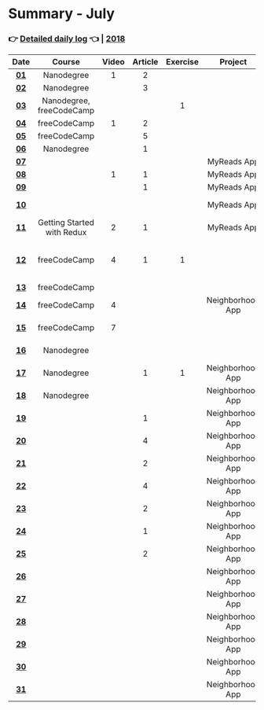 # Summary - July
### 👉 [Detailed daily log](https://github.com/jpacsai/LearningPath/blob/master/Daily-log/July/Daily-log_July.md) 👈 | [2018](https://github.com/jpacsai/LearningPath/blob/master/Daily-log/README.md)

| Date   | Course                   | Video | Article | Exercise | Project | Book       | Achievement |
| :----: | :----------------------: | :---: | :-----: | :------: | :-----: | :--------: | :---------: |
| **[01](https://github.com/jpacsai/LearningPath/blob/master/Daily-log/July/Daily-log_July.md#01-07)**                                            | Nanodegree               | 1     | 2       |          |         |            |             |
| **[02](https://github.com/jpacsai/LearningPath/blob/master/Daily-log/July/Daily-log_July.md#02-07)**                                            | Nanodegree               |       | 3       |          |         | Clean Code |             |
| **[03](https://github.com/jpacsai/LearningPath/blob/master/Daily-log/July/Daily-log_July.md#03-07)**                                            | Nanodegree, freeCodeCamp |       |         | 1        |         |            |             |
| **[04](https://github.com/jpacsai/LearningPath/blob/master/Daily-log/July/Daily-log_July.md#04-07)**                                            | freeCodeCamp             | 1     | 2       |          |         | Clean Code |             |
| **[05](https://github.com/jpacsai/LearningPath/blob/master/Daily-log/July/Daily-log_July.md#05-07)**                                            | freeCodeCamp             |       | 5       |          |         |            |             |
| **[06](https://github.com/jpacsai/LearningPath/blob/master/Daily-log/July/Daily-log_July.md#06-07)**                                            | Nanodegree               |       | 1       |          |         |            |             |
| **[07](https://github.com/jpacsai/LearningPath/blob/master/Daily-log/July/Daily-log_July.md#07-07)**                                            |                          |       |         |          | MyReads App        |            |             |
| **[08](https://github.com/jpacsai/LearningPath/blob/master/Daily-log/July/Daily-log_July.md#08-07)**                                            |                          | 1     | 1       |          | MyReads App        |            |             |
| **[09](https://github.com/jpacsai/LearningPath/blob/master/Daily-log/July/Daily-log_July.md#09-07)**                                            |                          |       | 1       |          | MyReads App        |            |             |
| **[10](https://github.com/jpacsai/LearningPath/blob/master/Daily-log/July/Daily-log_July.md#10-07)**                                            |                            |       |         |          | MyReads App        | Eloquent JavaScript |             |
| **[11](https://github.com/jpacsai/LearningPath/blob/master/Daily-log/July/Daily-log_July.md#11-07)**                                            | Getting Started with Redux | 2     | 1       |          | MyReads App        |            |             |
| **[12](https://github.com/jpacsai/LearningPath/blob/master/Daily-log/July/Daily-log_July.md#12-07)**                                            | freeCodeCamp               | 4     | 1       | 1        |                    |            | MyReads App reviewed and accepted |
| **[13](https://github.com/jpacsai/LearningPath/blob/master/Daily-log/July/Daily-log_July.md#13-07)**                                            | freeCodeCamp               |       |         |          |         |            |             |
| **[14](https://github.com/jpacsai/LearningPath/blob/master/Daily-log/July/Daily-log_July.md#14-07)**                                            | freeCodeCamp               | 4        |         |            | Neighborhood App |  |
| **[15](https://github.com/jpacsai/LearningPath/blob/master/Daily-log/July/Daily-log_July.md#15-07)**                                            | freeCodeCamp               | 7        |         |            |                  | Understanding Redux 1 |
| **[16](https://github.com/jpacsai/LearningPath/blob/master/Daily-log/July/Daily-log_July.md#16-07)**                                            | Nanodegree                 |          |         |            |                  | Understanding Redux 1 |
| **[17](https://github.com/jpacsai/LearningPath/blob/master/Daily-log/July/Daily-log_July.md#17-07)**                                            | Nanodegree                 |          | 1       | 1          | Neighborhood App | Understanding Redux 1 |
| **[18](https://github.com/jpacsai/LearningPath/blob/master/Daily-log/July/Daily-log_July.md#18-07)**                                            | Nanodegree                 |          |         |            | Neighborhood App |   |
| **[19](https://github.com/jpacsai/LearningPath/blob/master/Daily-log/July/Daily-log_July.md#19-07)**                                            |                            |          | 1       |            | Neighborhood App | Understanding Redux 1 |
| **[20](https://github.com/jpacsai/LearningPath/blob/master/Daily-log/July/Daily-log_July.md#20-07)**                                            |                            |          | 4       |            | Neighborhood App |  |
| **[21](https://github.com/jpacsai/LearningPath/blob/master/Daily-log/July/Daily-log_July.md#21-07)**                                            |                            |          | 2       |            | Neighborhood App |   |
| **[22](https://github.com/jpacsai/LearningPath/blob/master/Daily-log/July/Daily-log_July.md#22-07)**                                            |                            |          | 4       |            | Neighborhood App |   |
| **[23](https://github.com/jpacsai/LearningPath/blob/master/Daily-log/July/Daily-log_July.md#23-07)**                                            |                            |          | 2       |            | Neighborhood App |   |
| **[24](https://github.com/jpacsai/LearningPath/blob/master/Daily-log/July/Daily-log_July.md#24-07)**                                            |                            |          | 1       |            | Neighborhood App |   |
| **[25](https://github.com/jpacsai/LearningPath/blob/master/Daily-log/July/Daily-log_July.md#25-07)**                                            |                            |          | 2       |            | Neighborhood App |   |
| **[26](https://github.com/jpacsai/LearningPath/blob/master/Daily-log/July/Daily-log_July.md#26-07)**                                            |                            |          |         |            | Neighborhood App |   |
| **[27](https://github.com/jpacsai/LearningPath/blob/master/Daily-log/July/Daily-log_July.md#27-07)**                                            |                            |          |         |            | Neighborhood App |   |
| **[28](https://github.com/jpacsai/LearningPath/blob/master/Daily-log/July/Daily-log_July.md#28-07)**                                            |                            |          |         |            | Neighborhood App |   |
| **[29](https://github.com/jpacsai/LearningPath/blob/master/Daily-log/July/Daily-log_July.md#29-07)**                                            |                            |          |         |            | Neighborhood App |   |
| **[30](https://github.com/jpacsai/LearningPath/blob/master/Daily-log/July/Daily-log_July.md#30-07)**                                            |                            |          |         |            | Neighborhood App |   |
| **[31](https://github.com/jpacsai/LearningPath/blob/master/Daily-log/July/Daily-log_July.md#31-07)**                                            |                            |          |         |            | Neighborhood App |   |

